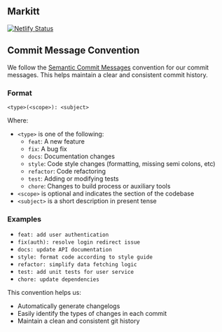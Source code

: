 ## Markitt

[![Netlify Status](https://api.netlify.com/api/v1/badges/81e0ba5c-a209-4c2f-b8c0-ad982aca6692/deploy-status)](https://app.netlify.com/sites/markitt/deploys)

## Commit Message Convention

We follow the [Semantic Commit Messages](https://seesparkbox.com/foundry/semantic_commit_messages) convention for our commit messages. This helps maintain a clear and consistent commit history.

### Format

`<type>(<scope>): <subject>`



Where:
- `<type>` is one of the following:
  - `feat`: A new feature
  - `fix`: A bug fix
  - `docs`: Documentation changes
  - `style`: Code style changes (formatting, missing semi colons, etc)
  - `refactor`: Code refactoring
  - `test`: Adding or modifying tests
  - `chore`: Changes to build process or auxiliary tools
- `<scope>` is optional and indicates the section of the codebase
- `<subject>` is a short description in present tense



### Examples
- `feat: add user authentication`
- `fix(auth): resolve login redirect issue`
- `docs: update API documentation`
- `style: format code according to style guide`
- `refactor: simplify data fetching logic`
- `test: add unit tests for user service`
- `chore: update dependencies`

This convention helps us:
- Automatically generate changelogs
- Easily identify the types of changes in each commit
- Maintain a clean and consistent git history